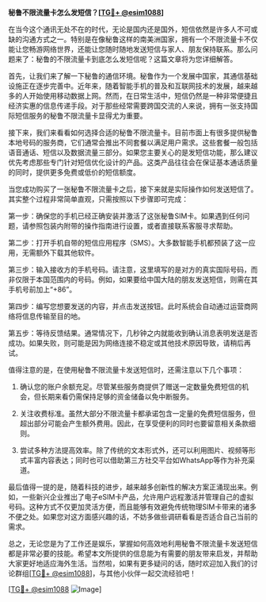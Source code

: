 **秘鲁不限流量卡怎么发短信？[[TG💪+ @esim1088](https://t.me/s/esim1088)]**

在当今这个通讯无处不在的时代，无论是国内还是国外，短信依然是许多人不可或缺的沟通方式之一。特别是在像秘鲁这样的南美洲国家，拥有一个不限流量卡不仅能让您畅游网络世界，还能让您随时随地发送短信与家人、朋友保持联系。那么问题来了：秘鲁的不限流量卡到底怎么发短信呢？这篇文章将为您详细解答。

首先，让我们来了解一下秘鲁的通信环境。秘鲁作为一个发展中国家，其通信基础设施正在逐步完善中。近年来，随着智能手机的普及和互联网技术的发展，越来越多的人开始使用移动数据上网。然而，在日常生活中，短信仍然是一种非常便捷且经济实惠的信息传递手段。对于那些经常需要跨国交流的人来说，拥有一张支持国际短信服务的秘鲁不限流量卡显得尤为重要。

接下来，我们来看看如何选择合适的秘鲁不限流量卡。目前市面上有很多提供秘鲁本地号码的服务商，它们通常会推出不同套餐以满足用户需求。这些套餐一般包括语音通话、短信以及数据流量三部分。如果您主要关心的是发短信功能，那么建议优先考虑那些专门针对短信优化设计的产品。这类产品往往会在保证基本通话质量的同时，提供更多免费或低价的短信额度。

当您成功购买了一张秘鲁不限流量卡之后，接下来就是实际操作如何发送短信了。其实整个过程非常简单直观，只需按照以下步骤即可完成：

第一步：确保您的手机已经正确安装并激活了这张秘鲁SIM卡。如果遇到任何问题，请参照包装内附带的操作指南进行设置，或者直接联系客服寻求帮助。

第二步：打开手机自带的短信应用程序（SMS）。大多数智能手机都预装了这一应用，无需额外下载其他软件。

第三步：输入接收方的手机号码。请注意，这里填写的是对方的真实国际号码，而非仅限于本国范围内的号码。例如，如果要给中国大陆的朋友发送短信，则需在其手机号前加上“+86”。

第四步：编写您想要发送的内容，并点击发送按钮。此时系统会自动通过运营商网络将信息传输至目的地。

第五步：等待反馈结果。通常情况下，几秒钟之内就能收到确认消息表明发送是否成功。如果失败，则可能是因为网络连接不稳定或其他技术原因导致，请稍后再试。

值得注意的是，在使用秘鲁不限流量卡发送短信时，还需注意以下几个事项：

1. 确认您的账户余额充足。尽管某些服务商提供了赠送一定数量免费短信的机会，但长期来看仍需保持足够的资金储备以免中断服务。
   
2. 关注收费标准。虽然大部分不限流量卡都承诺包含一定量的免费短信服务，但超出部分可能会产生额外费用。因此，在享受便利的同时也要留意相关条款细则。

3. 尝试多种方法提高效率。除了传统的文本形式外，还可以利用图片、视频等形式丰富内容表达；同时也可以借助第三方社交平台如WhatsApp等作为补充渠道。

最后值得一提的是，随着科技的进步，越来越多创新性的解决方案正涌现出来。例如，一些新兴企业推出了电子eSIM卡产品，允许用户远程激活并管理自己的虚拟号码。这种方式不仅更加灵活方便，而且能够有效避免传统物理SIM卡带来的诸多不便之处。如果您对这方面感兴趣的话，不妨多做些调研看看是否适合自己当前的需求。

总之，无论您是为了工作还是娱乐，掌握如何高效地利用秘鲁不限流量卡发送短信都是非常必要的技能。希望本文所提供的信息能为有需要的朋友带来启发，并帮助大家更好地适应海外生活。当然啦，如果有更多疑问的话，随时欢迎加入我们的讨论群组[[TG💪+ @esim1088](https://t.me/s/esim1088)]，与其他小伙伴一起交流经验吧！

[[TG💪+ @esim1088](https://t.me/s/esim1088) ![Image](https://i.postimg.cc/4NQfJmqS/Snipaste-2025-05-13-00-14-12.png)]